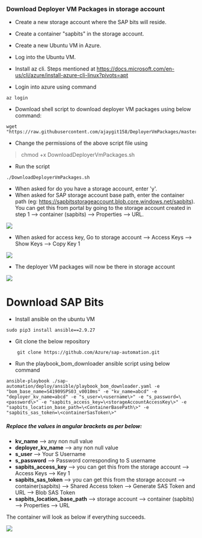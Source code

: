 ### Download Deployer VM Packages in storage account

- Create a new storage account where the SAP bits will reside.
- Create a container "sapbits" in the storage account.
- Create a new Ubuntu VM in Azure.
- Log into the Ubuntu VM.
- Install az cli. Steps mentioned at
  https://docs.microsoft.com/en-us/cli/azure/install-azure-cli-linux?pivots=apt

- Login into azure using command
```
az login
```

- Download shell script to download deployer VM packages using below command:
```
wget "https://raw.githubusercontent.com/ajaygit158/DeployerVmPackages/master/DownloadDeployerVMPackages.sh"
```

- Change the permissions of the above script file using
> chmod +x DownloadDeployerVmPackages.sh
- Run the script
```
./DownloadDeployerVmPackages.sh
```
- When asked for do you have a storage account, enter 'y'.
- When asked for SAP storage account base path, enter the container path (eg: https://sapbitsstorageaccount.blob.core.windows.net/sapbits). You can get this from portal by going to the storage account created in step 1 --> container (sapbits) --> Properties --> URL.

![](https://github.com/ajaygit158/DeployerVmPackages/raw/master/SapBitsContainerUrl.jpg)
- When asked for access key, Go to storage account --> Access Keys --> Show Keys --> Copy Key 1

![](https://github.com/ajaygit158/DeployerVmPackages/raw/master/StorageAccountAccessKey.jpg)

- The deployer VM packages will now be there in storage account

![](https://github.com/ajaygit158/DeployerVmPackages/raw/master/DeployerVmPackagesFolder.jpg)


# Download SAP Bits

- Install ansible on the ubuntu VM
```
sudo pip3 install ansible==2.9.27
```

- Git clone the below repository
```
    git clone https://github.com/Azure/sap-automation.git
```

- Run the playbook_bom_downloader ansible script using below command
```
ansible-playbook ./sap-automation/deploy/ansible/playbook_bom_downloader.yaml -e "bom_base_name=S41909SPS03_v0010ms" -e "kv_name=abcd" -e "deployer_kv_name=abcd" -e "s_user=\<username\>" -e "s_password=\<password\>" -e "sapbits_access_key=\<storageAccountAccessKey\>" -e "sapbits_location_base_path=\<ContainerBasePath\>" -e "sapbits_sas_token=\<containerSasToken\>"
```

##### Replace the values in angular brackets as per below:
- **kv_name** --> any non null value
- **deployer_kv_name** --> any non null value
- **s_user** --> Your S Username
- **s_password** --> Password corresponding to S username
- **sapbits_access_key** --> you can get this from the storage account --> Access Keys –> Key 1
- **sapbits_sas_token** --> you can get this from the storage account --> container(sapbits) --> Shared Access token –> Generate SAS Token and URL --> Blob SAS Token
- **sapbits_location_base_path** --> storage account --> container (sapbits) --> Properties --> URL


The container will look as below if everything succeeds.

![](https://github.com/ajaygit158/DeployerVmPackages/raw/master/SapBitsContainerUrl.jpg)
